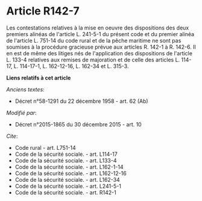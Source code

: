 # Article R142-7

Les contestations relatives à la mise en oeuvre des dispositions des deux premiers alinéas de l'article L. 241-5-1 du présent
code et du premier alinéa de l'article L. 751-14 du code rural et de la pêche maritime ne sont pas soumises à la procédure
gracieuse prévue aux articles R. 142-1 à R. 142-6. Il en est de même des litiges nés de l'application des dispositions de
l'article L. 133-4 relatives aux remises de majoration et de celle des articles L. 114-17,      L. 114-17-1, L. 162-12-16, L.
162-34 et L. 315-3.

**Liens relatifs à cet article**

_Anciens textes_:

  - Décret n°58-1291 du 22 décembre 1958 - art. 62 (Ab)

_Modifié par_:

  - Décret n°2015-1865 du 30 décembre 2015 - art. 10

_Cite_:

  - Code rural - art. L751-14
  - Code de la sécurité sociale. - art. L114-17
  - Code de la sécurité sociale. - art. L133-4
  - Code de la sécurité sociale. - art. L162-1-14
  - Code de la sécurité sociale. - art. L162-12-16
  - Code de la sécurité sociale. - art. L162-34
  - Code de la sécurité sociale. - art. L241-5-1
  - Code de la sécurité sociale. - art. R142-1

